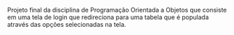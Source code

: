 Projeto final da disciplina de Programação Orientada a Objetos que consiste em uma tela de login que redireciona para uma tabela que é populada através das opções selecionadas na tela.
